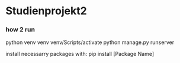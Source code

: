# Studienprojekt2
### how 2 run
python venv venv
venv/Scripts/activate
python manage.py runserver

install necessarry packages with:
pip install [Package Name]